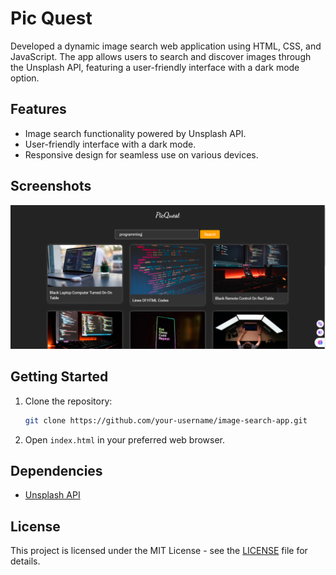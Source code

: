 
# Pic Quest

Developed a dynamic image search web application using HTML, CSS, and JavaScript. The app allows users to search and discover images through the Unsplash API, featuring a user-friendly interface with a dark mode option.

## Features

- Image search functionality powered by Unsplash API.
- User-friendly interface with a dark mode.
- Responsive design for seamless use on various devices.

## Screenshots

![App Screenshot](Screenshot_1.png)

## Getting Started

1. Clone the repository:

   ```bash
   git clone https://github.com/your-username/image-search-app.git
   ```

2. Open `index.html` in your preferred web browser.

## Dependencies

- [Unsplash API](https://unsplash.com/developers)

## License

This project is licensed under the MIT License - see the [LICENSE](./LICENSE) file for details.
